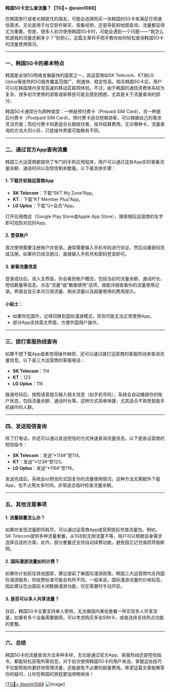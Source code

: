 **韩国5G卡怎么查流量？【TG💪+ @esim1088】**

在韩国旅行或者长期居住的朋友，可能会选择购买一张韩国的5G卡来满足日常通信需求。无论是用于社交软件聊天、观看视频，还是导航和地图查询，流量都显得尤为重要。但是，很多人初次使用韩国5G卡时，可能会遇到一个问题——“我怎么知道我的流量还剩多少？”别担心，这篇文章将手把手教你如何轻松查询韩国5G卡的流量使用情况。

---

### 一、韩国5G卡的基本特点

韩国是全球5G网络发展最快的国家之一，其运营商如SK Telecom、KT和LG Uplus等提供的5G服务覆盖范围广、网速快、稳定性高。购买韩国5G卡后，用户可以在韩国境内享受高速的移动互联网体验。不过，由于韩国的通信资费体系较为复杂，很多初次使用的游客或新移民可能会感到困惑，尤其是关于流量查询的部分。

韩国5G卡通常分为两种类型：一种是预付费卡（Prepaid SIM Card），另一种是后付费卡（Postpaid SIM Card）。预付费卡适合短期游客，可以根据自己的需求灵活充值；而后付费卡则更适合长期居住者，按月结算费用。无论哪种卡，流量查询的方法大同小异，只是操作界面可能略有不同。

---

### 二、通过官方App查询流量

韩国三大运营商都提供了专门的手机应用程序，用户可以通过这些App实时查看流量余额、通话时间以及短信剩余数量。以下是具体步骤：

#### 1. 下载并安装运营商App

- **SK Telecom**：下载“SKT My Zone”App。
- **KT**：下载“KT Member Plus”App。
- **LG Uplus**：下载“U+会员”App。

打开应用商店（Google Play Store或Apple App Store），搜索相应运营商的名字即可找到对应的App。

#### 2. 登录账户

首次使用需要注册账户并登录。通常需要输入手机号码进行验证，然后设置密码完成注册。如果你已经注册过，直接输入手机号和密码登录即可。

#### 3. 查看流量信息

登录成功后，进入主界面，你会看到账户概览，包括当前的流量余额、通话时长、短信数量等信息。点击“流量”或“数据使用”选项，就能详细查看你的流量使用记录。界面会显示本月已用流量、剩余流量以及超量使用的费用提示。

#### 小贴士：
- 如果你在国外，记得切换到国际漫游模式，否则可能无法正常使用App。
- 部分App支持英文界面，方便外国用户操作。

---

### 三、拨打客服热线查询

如果不想下载App或者觉得操作麻烦，还可以通过拨打运营商的客服热线来查询流量信息。以下是三大运营商的客服电话：

- **SK Telecom**：114
- **KT**：123
- **LG Uplus**：116

拨通号码后，按照语音提示输入相关信息（如手机号码），系统会自动播报你的账户状态，包括流量余额、通话时长等。这种方式简单快捷，尤其适合不熟悉智能手机操作的人群。

---

### 四、发送短信查询

除了打电话，你还可以通过发送短信的方式快速查询流量信息。以下是各运营商的短信指令：

- **SK Telecom**：发送“*114#”至114。
- **KT**：发送“*123#”至123。
- **LG Uplus**：发送“*116#”至116。

发送完成后，系统会以短信形式回复你的流量使用情况。这种方法无需额外下载App，也不占用太多时间，非常适合临时检查流量余额。

---

### 五、其他注意事项

#### 1. 流量超量怎么办？

如果你发现流量即将耗尽，可以通过运营商App或官网提前充值流量包。例如，SK Telecom提供多种流量套餐，从1GB到无限流量不等，用户可以根据自身需求选择合适的方案。此外，部分套餐还支持自动续费功能，避免因忘记充值而导致断网。

#### 2. 国际漫游流量如何计费？

如果你计划前往其他国家，建议提前了解国际漫游政策。韩国三大运营商均支持国际漫游服务，但收费标准可能会有所不同。一般来说，国际漫游流量的价格较高，因此建议在出国前关闭数据漫游功能，仅在需要时手动开启。

#### 3. 是否可以多人共享流量？

目前，韩国5G卡主要支持单人使用，无法像国内某些套餐一样实现多人共享流量。如果有多个设备需要联网，可以考虑购买多张SIM卡，或者选择支持热点功能的套餐。

---

### 六、总结

韩国5G卡的流量查询方法多种多样，无论是通过官方App、客服热线还是短信指令，都能轻松获取所需信息。对于初次使用韩国5G卡的用户来说，掌握这些技巧不仅能帮助你更好地管理流量，还能避免不必要的超量费用。希望这篇文章能解答你的疑问，让你在韩国的旅程更加顺畅愉快！

[[TG💪+ @esim1088](https://t.me/s/esim1088) ![Image](https://i.postimg.cc/4NQfJmqS/Snipaste-2025-05-13-00-14-12.png)]